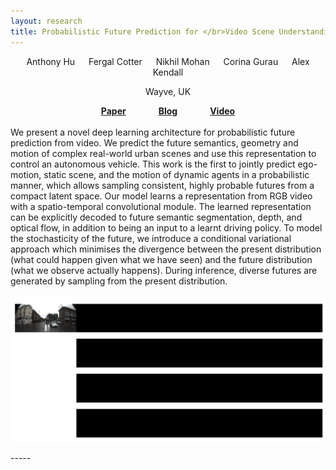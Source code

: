 ```yaml
---
layout: research
title: Probabilistic Future Prediction for </br>Video Scene Understanding
---
```

<center>
Anthony Hu &emsp; Fergal Cotter &emsp; Nikhil Mohan &emsp; Corina Gurau &emsp; Alex Kendall
<p>Wayve, UK</p>
</center>
<center>
<b><a href="https://arxiv.org/pdf/2003.06409.pdf">Paper</a> &emsp; &emsp; &emsp;<a href="https://wayve
.ai/blog/predicting-the-future">Blog</a> &emsp; &emsp; &emsp;<a href="https://youtu.be/ibRd_HucdWg">Video</a></b>
</center>

<br/>
We present a novel deep learning architecture for probabilistic future prediction from video. We predict the future semantics, geometry and motion of complex real-world urban scenes and use this representation to control an autonomous vehicle. This work is the first to jointly predict ego-motion, static scene, and the motion of dynamic agents in a probabilistic manner, which allows sampling consistent, highly probable futures from a compact latent space. Our model learns a representation from RGB video with a spatio-temporal convolutional module. The learned representation can be explicitly decoded to future semantic segmentation, depth, and optical flow, in addition to being an input to a learnt driving policy. To model the stochasticity of the future, we introduce a conditional variational approach which minimises the divergence between the present distribution (what could happen given what we have seen) and the future distribution (what we observe actually happens). During inference, diverse futures are generated by sampling from the present distribution.

<p align='center'><img src='/research/future-prediction.gif' alt='Future prediction'/></p>
-----

